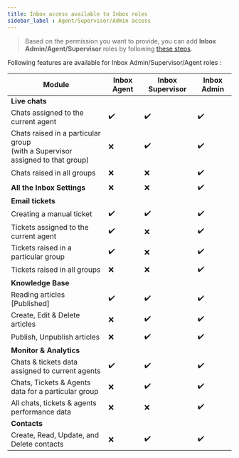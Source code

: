 ```yaml
---
title: Inbox access available to Inbox roles
sidebar_label : Agent/Supervisor/Admin access 
---
```


 
> Based on the permission you want to provide, you can add **Inbox Admin/Agent/Supervisor** roles by following [these steps](https://docs.yellow.ai/docs/platform_concepts/inbox/inbox_setup/supportagents).

Following features are available for Inbox Admin/Supervisor/Agent roles :



| Module | Inbox Agent |  Inbox Supervisor   | Inbox Admin | 
| -------- | -------- | --- | -------- | 
| **Live chats**     ||||
|Chats assigned to the current agent|:heavy_check_mark:|  :heavy_check_mark: |  :heavy_check_mark:    |
|Chats raised in a particular group <br/>(with a Supervisor assigned to that group)|:x:| :heavy_check_mark: | :heavy_check_mark:|
|Chats raised in all groups|:x:|:x:| :heavy_check_mark:|  |
|**All the Inbox Settings**|:x:|:x:|:heavy_check_mark:||
|**Email tickets**||
|Creating a manual ticket|:heavy_check_mark:|:heavy_check_mark:|:heavy_check_mark: |
|Tickets assigned to the current agent|:heavy_check_mark:|:x:|:heavy_check_mark: |
|Tickets raised in a particular group|:heavy_check_mark:|:x:|:heavy_check_mark:|
|Tickets raised in all groups|:x:|:x:|:heavy_check_mark:|
|**Knowledge Base**||||
|Reading articles [Published]|:heavy_check_mark:|  :heavy_check_mark: |  :heavy_check_mark:    |
|Create, Edit & Delete articles|:x:|:heavy_check_mark: |:heavy_check_mark: |
|Publish, Unpublish articles|:x:|:heavy_check_mark:|:heavy_check_mark:||
|**Monitor & Analytics**||||
|Chats & tickets data assigned to current agents|:heavy_check_mark:|:heavy_check_mark:|:heavy_check_mark:|
|Chats, Tickets & Agents data for a particular group|:x:|:heavy_check_mark:|:heavy_check_mark:||
|All chats, tickets & agents performance data|:x:|:x:|:heavy_check_mark:|
|**Contacts**||||
|Create, Read, Update, and Delete contacts|:x:|:heavy_check_mark:|:heavy_check_mark:| 

